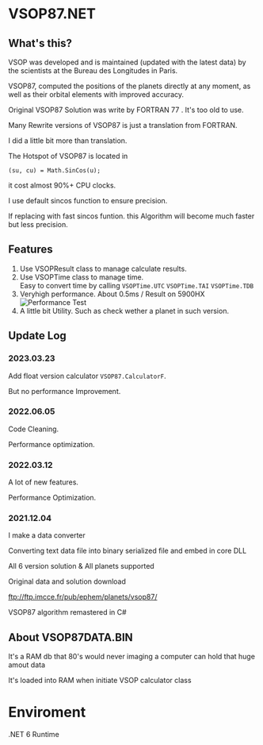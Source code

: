 # VSOP87.NET 

## What's this?

VSOP was developed and is maintained (updated with the latest data) by the scientists at the Bureau des Longitudes in Paris. 

VSOP87, computed the positions of the planets directly at any moment, as well as their orbital elements with improved accuracy.

Original VSOP87 Solution was write by FORTRAN 77 . It's too old to use. 

Many Rewrite versions of VSOP87 is just a translation from FORTRAN. 

I did a little bit more than translation.

The Hotspot of VSOP87 is located in 

``` (su, cu) = Math.SinCos(u); ```

it cost almost 90%+ CPU clocks.

I use default sincos function to ensure precision.

If replacing with fast sincos funtion. this Algorithm will become much faster but less precision.

## Features

1. Use VSOPResult class to manage calculate results.
2. Use VSOPTime class to manage time. 
</br>Easy to convert time by calling ```VSOPTime.UTC``` ```VSOPTime.TAI``` ```VSOPTime.TDB```
3. Veryhigh performance. About 0.5ms / Result on 5900HX
![Performance Test](https://github.com/kingsznhone/VSOP87.NET/blob/master/PerformanceTest.png)
4. A little bit Utility. Such as check wether a planet in such version.


## Update Log

### 2023.03.23

Add float version calculator ```VSOP87.CalculatorF```. 

But no performance Improvement.

### 2022.06.05

Code Cleaning.

Performance optimization.

### 2022.03.12

A lot of new features.

Performance Optimization.


### 2021.12.04 

I make a data converter

Converting text data file into binary serialized file and embed in core DLL

All 6 version solution & All planets supported

Original data and solution download 

 ftp://ftp.imcce.fr/pub/ephem/planets/vsop87/

VSOP87 algorithm remastered in C#

## About VSOP87DATA.BIN

It's a RAM db that 80's would never imaging a computer can hold that huge amout data  

It's loaded into RAM when initiate VSOP calculator class

# Enviroment 
.NET 6 Runtime

